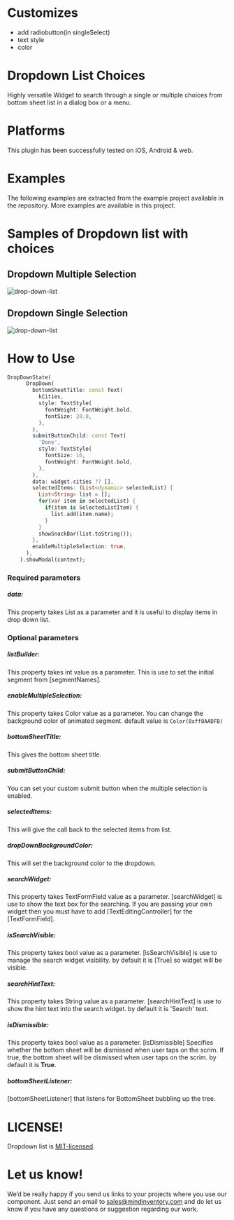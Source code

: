 
# Customizes
* add radiobutton(in singleSelect)
* text style
* color 

# Dropdown List Choices
Highly versatile Widget to search through a single or multiple choices from bottom sheet list in a dialog box or a menu.

# Platforms
This plugin has been successfully tested on iOS, Android & web.

# Examples
The following examples are extracted from the example project available in the repository. More examples are available in this project.

# Samples of Dropdown list with choices

## Dropdown Multiple Selection
![drop-down-list](https://github.com/Mindinventory/drop_down_list/blob/main/assets/drop_down_multiple_selection.gif)

## Dropdown Single Selection
![drop-down-list](https://github.com/Mindinventory/drop_down_list/blob/main/assets/drop_down_single_selection.gif)

# How to Use
```dart
DropDownState(
      DropDown(
        bottomSheetTitle: const Text(
          kCities,
          style: TextStyle(
            fontWeight: FontWeight.bold,
            fontSize: 20.0,
          ),
        ),
        submitButtonChild: const Text(
          'Done',
          style: TextStyle(
            fontSize: 16,
            fontWeight: FontWeight.bold,
          ),
        ),
        data: widget.cities ?? [],
        selectedItems: (List<dynamic> selectedList) {
          List<String> list = [];
          for(var item in selectedList) {
            if(item is SelectedListItem) {
              list.add(item.name);
            }
          }
          showSnackBar(list.toString());
        },
        enableMultipleSelection: true,
      ),
    ).showModal(context);
```

### Required parameters

##### data:
This property takes List<SelectedListItem> as a parameter and it is useful to display items in drop down list.

### Optional parameters

##### listBuilder:
This property takes int value as a parameter. This is use to set the initial segment from [segmentNames].

##### enableMultipleSelection:
This property takes Color value as a parameter. You can change the background color of animated segment. default value is `Color(0xff8AADFB)`

##### bottomSheetTitle:
This gives the bottom sheet title.

##### submitButtonChild:
You can set your custom submit button when the multiple selection is enabled.

##### selectedItems:
This will give the call back to the selected items from list.

##### dropDownBackgroundColor:
This will set the background color to the dropdown.

##### searchWidget:
This property takes TextFormField value as a parameter. [searchWidget] is use to show the text box for the searching. If you are passing your own widget then you must have to add [TextEditingController] for the [TextFormField].

##### isSearchVisible:
This property takes bool value as a parameter. [isSearchVisible] is use to manage the search widget visibility. by default it is [True] so widget will be visible.

##### searchHintText:
This property takes String value as a parameter. [searchHintText] is use to show the hint text into the search widget. by default it is 'Search' text.

##### isDismissible:
This property takes bool value as a parameter. [isDismissible] Specifies whether the bottom sheet will be dismissed when user taps on the scrim. If true, the bottom sheet will be dismissed when user taps on the scrim. by default it is **True**.

##### bottomSheetListener:
[bottomSheetListener] that listens for BottomSheet bubbling up the tree.


# LICENSE!

Dropdown list is [MIT-licensed](https://github.com/Mindinventory/drop_down_list/blob/main/LICENSE "MIT-licensed").

# Let us know!

We’d be really happy if you send us links to your projects where you use our component. Just send an email to sales@mindinventory.com and do let us know if you have any questions or suggestion regarding our work.
